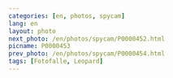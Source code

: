 ```yaml
---
categories: [en, photos, spycam]
lang: en
layout: photo
next_photo: /en/photos/spycam/P0000452.html
picname: P0000453
prev_photo: /en/photos/spycam/P0000454.html
tags: [Fotofalle, Leopard]
---
```

